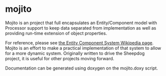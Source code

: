 mojito
======

Mojito is an project that full encapsulates an Entity/Component model with 
Processor support to keep data separated from implementation as well as providing
run-time extension of object properties.

For reference, please see [the Entity Component System Wikipedia page](http://en.wikipedia.org/wiki/Entity_component_system). 
Mojito is an effort to make a practical implementation of that system to allow for
a more dynamic system. Originally written to drive the Sheepdog project, it is useful for
other projects moving forward.

Documentation can be generated using doxygen on the mojito.doxy script.
